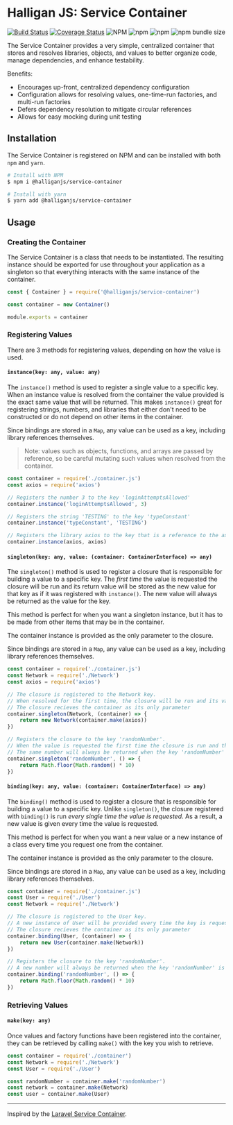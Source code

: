 # Halligan JS: Service Container

[![Build Status](https://travis-ci.com/halliganjs/service-container.svg?branch=master)](https://travis-ci.com/halliganjs/service-container)
[![Coverage Status](https://coveralls.io/repos/github/halliganjs/service-container/badge.svg?branch=master)](https://coveralls.io/github/halliganjs/service-container?branch=master)
![NPM](https://img.shields.io/npm/l/@halliganjs/service-container)
![npm](https://img.shields.io/npm/v/@halliganjs/service-container)
![npm](https://img.shields.io/npm/dm/@halliganjs/service-container)
![npm bundle size](https://img.shields.io/bundlephobia/min/@halliganjs/service-container)

The Service Container provides a very simple, centralized container that stores and resolves libraries, objects, and values to better organize code, manage dependencies, and enhance testability.

Benefits:

- Encourages up-front, centralized dependency configuration
- Configuration allows for resolving values, one-time-run factories, and multi-run factories
- Defers dependency resolution to mitigate circular references
- Allows for easy mocking during unit testing

## Installation

The Service Container is registered on NPM and can be installed with both `npm` and `yarn`.

```sh
# Install with NPM
$ npm i @halliganjs/service-container

# Install with yarn
$ yarn add @halliganjs/service-container
```

## Usage

### Creating the Container

The Service Container is a class that needs to be instantiated. The resulting instance should be exported for use throughout your application as a singleton so that everything interacts with the same instance of the container.

```js
const { Container } = require('@halliganjs/service-container')

const container = new Container()

module.exports = container
```

### Registering Values

There are 3 methods for registering values, depending on how the value is used.

#### `instance(key: any, value: any)`

The `instance()` method is used to register a single value to a specific key. When an instance value is resolved from the container the value provided is the exact same value that will be returned. This makes `instance()` great for registering strings, numbers, and libraries that either don't need to be constructed or do not depend on other items in the container.

Since bindings are stored in a `Map`, any value can be used as a key, including library references themselves.

> Note: values such as objects, functions, and arrays are passed by reference, so be careful mutating such values when resolved from the container.

```js
const container = require('./container.js')
const axios = require('axios')

// Registers the number 3 to the key 'loginAttemptsAllowed'
container.instance('loginAttemptsAllowed', 3)

// Registers the string 'TESTING' to the key 'typeConstant'
container.instance('typeConstant', 'TESTING')

// Registers the library axios to the key that is a reference to the axios library
container.instance(axios, axios)
```

#### `singleton(key: any, value: (container: ContainerInterface) => any)`

The `singleton()` method is used to register a closure that is responsible for building a value to a specific key. The _first time_ the value is requested the closure will be run and its return value will be stored as the new value for that key as if it was registered with `instance()`. The new value will always be returned as the value for the key.

This method is perfect for when you want a singleton instance, but it has to be made from other items that may be in the container.

The container instance is provided as the only parameter to the closure.

Since bindings are stored in a `Map`, any value can be used as a key, including library references themselves.

```js
const container = require('./container.js')
const Network = require('./Network')
const axios = require('axios')

// The closure is registered to the Network key.
// When resolved for the first time, the closure will be run and its value will replace the closure as the value of the key
// The closure recieves the container as its only parameter
container.singleton(Network, (container) => {
    return new Network(container.make(axios))
})

// Registers the closure to the key 'randomNumber'.
// When the value is requested the first time the closure is run and the random number is stored
// The same number will always be returned when the key 'randomNumber' is requested because the closure is only run once
container.singleton('randomNumber', () => {
    return Math.floor(Math.random() * 10)
})
```

#### `binding(key: any, value: (container: ContainerInterface) => any)`

The `binding()` method is used to register a closure that is responsible for building a value to a specific key. Unlike `singleton()`, the closure registered with `binding()` is run _every single time the value is requested_. As a result, a new value is given every time the value is requested.

This method is perfect for when you want a new value or a new instance of a class every time you request one from the container.

The container instance is provided as the only parameter to the closure.

Since bindings are stored in a `Map`, any value can be used as a key, including library references themselves.

```js
const container = require('./container.js')
const User = require('./User')
const Network = require('./Network')

// The closure is registered to the User key.
// A new instance of User will be provided every time the key is requested
// The closure recieves the container as its only parameter
container.binding(User, (container) => {
    return new User(container.make(Network))
})

// Registers the closure to the key 'randomNumber'.
// A new number will always be returned when the key 'randomNumber' is requested
container.binding('randomNumber', () => {
    return Math.floor(Math.random() * 10)
})
```

### Retrieving Values

#### `make(key: any)`

Once values and factory functions have been registered into the container, they can be retrieved by calling `make()` with the key you wish to retrieve.

```js
const container = require('./container')
const Network = require('./Network')
const User = require('./User')

const randomNumber = container.make('randomNumber')
const network = container.make(Network)
const user = container.make(User)
```

---

Inspired by the [Laravel Service Container](https://github.com/illuminate/container).
